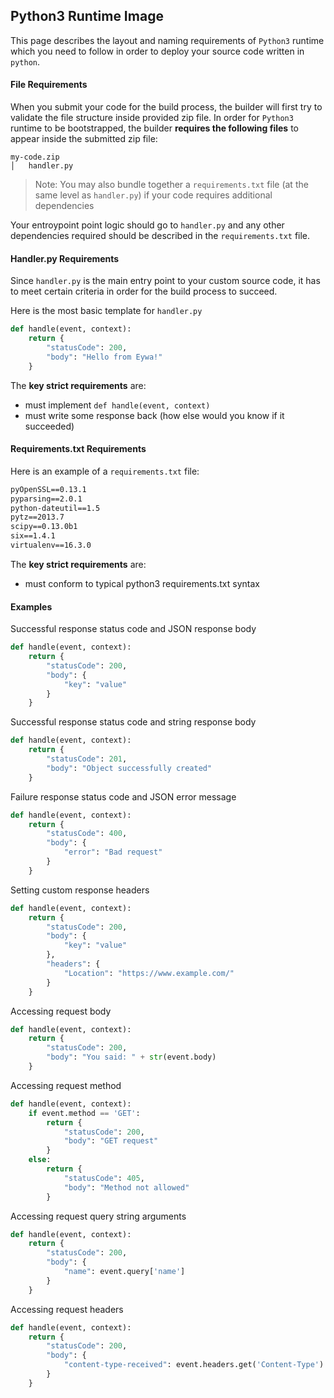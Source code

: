 ## Python3 Runtime Image

This page describes the layout and naming requirements of `Python3` runtime which you need to follow in order to deploy your source code written in `python`.

#### File Requirements

When you submit your code for the build process, the builder will first try to validate the file structure inside provided zip file. In order for `Python3` runtime to be bootstrapped, the builder **requires the following files** to appear inside the submitted zip file:
```
my-code.zip
│   handler.py
```
> Note: You may also bundle together a `requirements.txt` file (at the same level as `handler.py`) if your code requires additional dependencies

Your entroypoint point logic should go to `handler.py` and any other dependencies required should be described in the `requirements.txt` file.


#### Handler.py Requirements

Since `handler.py` is the main entry point to your custom source code, it has to meet certain criteria in order for the build process to succeed.

Here is the most basic template for `handler.py`
``` py
def handle(event, context):
    return {
        "statusCode": 200,
        "body": "Hello from Eywa!"
    }
```


The **key strict requirements** are:
- must implement `def handle(event, context)`
- must write some response back (how else would you know if it succeeded)


#### Requirements.txt Requirements

Here is an example of a `requirements.txt` file:

```txt
pyOpenSSL==0.13.1
pyparsing==2.0.1
python-dateutil==1.5
pytz==2013.7
scipy==0.13.0b1
six==1.4.1
virtualenv==16.3.0
```

The **key strict requirements** are:
- must conform to typical python3 requirements.txt syntax

#### Examples


Successful response status code and JSON response body

```py
def handle(event, context):
    return {
        "statusCode": 200,
        "body": {
            "key": "value"
        }
    }
```

Successful response status code and string response body

```py
def handle(event, context):
    return {
        "statusCode": 201,
        "body": "Object successfully created"
    }
```

Failure response status code and JSON error message

```py
def handle(event, context):
    return {
        "statusCode": 400,
        "body": {
            "error": "Bad request"
        }
    }
```

Setting custom response headers

```py
def handle(event, context):
    return {
        "statusCode": 200,
        "body": {
            "key": "value"
        },
        "headers": {
            "Location": "https://www.example.com/"
        }   
    }
```

Accessing request body

```py
def handle(event, context):
    return {
        "statusCode": 200,
        "body": "You said: " + str(event.body)
    }
```

Accessing request method

```py
def handle(event, context):
    if event.method == 'GET':
        return {
            "statusCode": 200,
            "body": "GET request"
        }
    else:
        return {
            "statusCode": 405,
            "body": "Method not allowed"
        }
```

Accessing request query string arguments

``` py
def handle(event, context):
    return {
        "statusCode": 200,
        "body": {
            "name": event.query['name']
        }
    }
```

Accessing request headers

```py
def handle(event, context):
    return {
        "statusCode": 200,
        "body": {
            "content-type-received": event.headers.get('Content-Type')
        }
    }
```